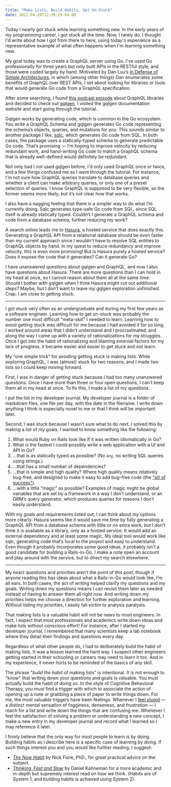 ```yaml
---
title: "Make Lists, Build Habits, Get Un-Stuck"
date: 2022-04-20T12:39:29-04:00
---
```


Today I nearly got stuck while learning something new. In the early years of my programming career, I got stuck all the time. Now, I rarely do. I thought I'd write about how I got from there to here, using today's experience as a representative example of what often happens when I'm learning something new.

My goal today was to create a GraphQL server using Go. I've used Go professionally for three years but only built APIs in the RESTful style, and those were coded largely by hand. Motivated by Dan Luu’s [In Defense of Simple Architectures](https://danluu.com/simple-architectures/), in which (among other things) Dan enumerates some benefits of GraphQL over REST APIs, I set about looking for libraries or tools that would generate Go code from a GraphQL specification.

After some searching, I found [this podcast episode](https://changelog.com/gotime/218) about GraphQL libraries and decided to check out [gqlgen](https://gqlgen.com). I visited the gqlgen documentation website and start going through the tutorial.

Gqlgen works by generating code, which is common in the Go ecosystem. You write a GraphQL Schema and gqlgen generates Go code representing the schema’s objects, queries, and mutations for you. This sounds similar to another package I like, [sqlc](https://sqlc.dev), which generates Go code from SQL. In both cases, the package uses a statically-typed schema to generate predictable Go code. That’s promising — I’m hoping to improve velocity by reducing redundant work, and hand-writing Go code to match a GraphQL schema that is already well-defined would definitely be redundant.

Not only had I not used gqlgen before, I'd only used GraphQL once or twice, and a few things confused me as I went through the tutorial. For instance, I'm not sure how GraphQL queries translate to database queries and whether a client can make arbitrary queries, or only one of a preset selection of queries. I know GraphQL is supposed to be very flexible, so the former seems more likely, but it’s not clear how that works.

I also have a nagging feeling that there is a simpler way to do what I’m currently doing. Sqlc generates type-safe Go code from SQL, since SQL itself is already statically typed. Couldn’t I generate a GraphQL schema and code from a database schema, further reducing my work?

A search online leads me to [Hasura](https://hasura.io), a hosted service that does exactly this. Generating a GraphQL API from a relational database should be even faster than my current approach since I wouldn't have to resolve SQL entities to GraphQL objects by hand. In my quest to reduce redundancy and improve velocity, this is even more promising! But is Hasura purely a hosted service? Does it expose the code that it generates? Can it generate Go?

I have unanswered questions about gqlgen and GraphQL, and now I also have questions about Hasura. There are more questions than I can hold in my head at once, so I cannot reason about them all at the same time. Should I bother with gqlgen when I think Hasura might cut out additional steps? Maybe, but I don’t want to leave my gqlgen exploration unfinished. Crap. I am close to getting stuck.

---

I got stuck very often as an undergraduate and during my first few years as a software engineer. Learning how to get un-stuck was probably the number one most difficult "meta-skill" I needed to learn. Learning how to avoid getting stuck was difficult for me because I had avoided it for so long. I worked around areas that I didn't understand and I procrastinated, and along the way I came up with a variety of rationalizations for my struggles. Once I got into the habit of rationalizing and blaming external factors for my lack of progress, it became easier and easier to get stuck and not learn.

My “one simple trick” for avoiding getting stuck is making lists. While exploring GraphQL, I was (almost) stuck for two reasons, and I made two lists so I could keep moving forward.

First, I was in danger of getting stuck because I had too many unanswered questions. Once I have more than three or four open questions, I can't keep them all in my head at once. To fix this, I made a list of my questions.

I put the list in my developer journal. My developer journal is a folder of markdown files, one file per day, with the date in the filename. I write down anything I think is especially novel to me or that I think will be important later.

Second, I was stuck because I wasn’t sure what to do next. I solved this by making a list of my goals. I wanted to know something like the following:

1. What would Ruby on Rails look like if it was written idiomatically in Go?
1. What is the fastest I could possibly write a web application with a UI and API in Go?
1. ...that is as statically typed as possible? (No `any`, no writing SQL queries using strings.)
1. ...that has a small number of dependencies?
1. ...that is simple and high quality? Where high quality means relatively bug-free, and designed to make it easy to add bug-free code (the ["pit of success"](https://blog.codinghorror.com/falling-into-the-pit-of-success/)).
1. ...with a little “magic” as possible? Examples of magic might be global variables that are set by a framework in a way I don’t understand, or an ORM’s query generator, which produces queries for reasons I don’t easily understand.

With my goals and requirements listed out, I can think about my options more clearly. Hasura seems like it would save me time by fully generating a GraphQL API from a database schema with little or no extra work, but I don’t think it is available as a library, only as a hosted service. It would add an external dependency and at least some magic. My ideal tool would work like sqlc, generating code that’s local to the project and easy to understand. Even though it probably incorporates some good ideas, it probably isn't a good candidate for building a Rails-in-Go. I make a note open an account and play around with the service, but to direct my search elsewhere.

---

My exact questions and priorities aren’t the point of this post, though if anyone reading this has ideas about what a Rails-in-Go would look like, I’m all ears. In both cases, the act of writing helped clarify my questions and my goals. Writing down my questions means I can revisit them later as needed instead of having to answer them all right now. And writing down my priorities helps me choose a direction for further exploration and learning. Without listing my priorities, I easily fall victim to analysis paralysis.

That making lists is a valuable habit will not be news to most engineers. In fact, I expect that most professionals and academics write down ideas and make lists without conscious effort! For instance, after I started my developer journal, I remembered that many scientists keep a lab notebook where they detail their findings and questions every day.

Regardless of what other people do, I had to deliberately build the habit of making lists. It was a lesson learned the hard way. I suspect other engineers getting started in their schooling or careers may need to learn it too. And in my experience, it never hurts to be reminded of the basics of any skill.

The phrase "*build the habit* of making lists" is intentional. It is not enough to "know" that writing down your questions and goals is valuable. You must actually build the habit of doing so. In the style of Cognitive Behavioral Therapy, you must find a trigger with which to associate the action of opening up a note or grabbing a piece of paper to write things down. For me, the most valuable triggers have been feelings. Whenever I [feel stupid](https://danluu.com/look-stupid/) — a distinct mental sensation of fogginess, denseness, and frustration — I reach for a list and write down the things that are confusing me. Whenever I feel the satisfaction of solving a problem or understanding a new concept, I make a new entry in my developer journal and record what I learned so I may reference it later.

I firmly believe that the only way for most people to learn is by doing. Building habits as I describe here is a specific case of learning by doing. If such things interest you and you would like further reading, I suggest:

* [*The Now Habit*](https://www.amazon.com/Now-Habit-Overcoming-Procrastination-Guilt-Free-dp-1585425524/dp/1585425524/ref=dp_ob_title_bk) by Nick Fiore, PhD., for great practical advice on the subject.
* [*Thinking, Fast and Slow*](https://www.amazon.com/Thinking-Fast-Slow-Daniel-Kahneman-ebook/dp/B00555X8OA) by Daniel Kahneman for a more academic and in-depth but supremely interest read on how we think. (Habits are of System 1, and building habits is achieved using System 2).
